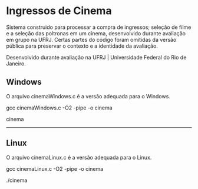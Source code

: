 # Ingressos de Cinema

Sistema construido para processar a compra de ingressos; seleção de filme e a seleção das poltronas em um cinema, desenvolvido durante avaliação em grupo na UFRJ. Certas partes do código foram omitidas da versão pública para preservar o contexto e a identidade da avaliação.

Desenvolvido durante avaliação na UFRJ | Universidade Federal do Rio de Janeiro.

## Windows
O arquivo cinemaWindows.c é a versão adequada para o Windows.

gcc cinemaWindows.c -O2 -pipe -o cinema

cinema


---

## Linux
O arquivo cinemaLinux.c é a versão adequada para o Linux.

gcc cinemaLinux.c -O2 -pipe -o cinema

./cinema
